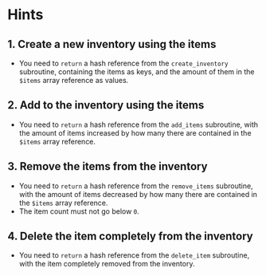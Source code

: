 # Hints

## 1. Create a new inventory using the items

- You need to `return` a hash reference from the `create_inventory` subroutine, containing the items as keys, and the amount of them in the `$items` array reference as values.

## 2. Add to the inventory using the items

- You need to `return` a hash reference from the `add_items` subroutine, with the amount of items increased by how many there are contained in the `$items` array reference.

## 3. Remove the items from the inventory

- You need to `return` a hash reference from the `remove_items` subroutine, with the amount of items decreased by how many there are contained in the `$items` array reference.
- The item count must not go below `0`.

## 4. Delete the item completely from the inventory

- You need to `return` a hash reference from the `delete_item` subroutine, with the item completely removed from the inventory.
